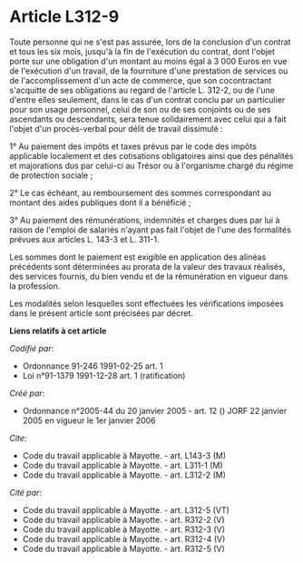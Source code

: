 # Article L312-9

Toute personne qui ne s'est pas assurée, lors de la conclusion d'un contrat et tous les six mois, jusqu'à la fin de
l'exécution du contrat, dont l'objet porte sur une obligation d'un montant au moins égal à 3 000 Euros en vue de l'exécution
d'un travail, de la fourniture d'une prestation de services ou de l'accomplissement d'un acte de commerce, que son
cocontractant s'acquitte de ses obligations au regard de l'article L. 312-2, ou de l'une d'entre elles seulement, dans le cas
d'un contrat conclu par un particulier pour son usage personnel, celui de son ou de ses conjoints ou de ses ascendants ou
descendants, sera tenue solidairement avec celui qui a fait l'objet d'un procès-verbal pour délit de travail dissimulé :

1° Au paiement des impôts et taxes prévus par le code des impôts applicable localement et des cotisations obligatoires ainsi
que des pénalités et majorations dus par celui-ci au Trésor ou à l'organisme chargé du régime de protection sociale ;

2° Le cas échéant, au remboursement des sommes correspondant au montant des aides publiques dont il a bénéficié ;

3° Au paiement des rémunérations, indemnités et charges dues par lui à raison de l'emploi de salariés n'ayant pas fait
l'objet de l'une des formalités prévues aux articles L. 143-3 et L. 311-1.

Les sommes dont le paiement est exigible en application des alinéas précédents sont déterminées au prorata de la valeur des
travaux réalisés, des services fournis, du bien vendu et de la rémunération en vigueur dans la profession.

Les modalités selon lesquelles sont effectuées les vérifications imposées dans le présent article sont précisées par décret.

**Liens relatifs à cet article**

_Codifié par_:

  - Ordonnance 91-246 1991-02-25 art. 1
  - Loi n°91-1379 1991-12-28 art. 1 (ratification)

_Créé par_:

  - Ordonnance n°2005-44 du 20 janvier 2005 - art. 12 () JORF 22 janvier 2005 en vigueur le 1er janvier 2006

_Cite_:

  - Code du travail applicable à Mayotte. - art. L143-3 (M)
  - Code du travail applicable à Mayotte. - art. L311-1 (M)
  - Code du travail applicable à Mayotte. - art. L312-2 (M)

_Cité par_:

  - Code du travail applicable à Mayotte. - art. L312-5 (VT)
  - Code du travail applicable à Mayotte. - art. R312-2 (V)
  - Code du travail applicable à Mayotte. - art. R312-3 (V)
  - Code du travail applicable à Mayotte. - art. R312-4 (V)
  - Code du travail applicable à Mayotte. - art. R312-5 (V)
